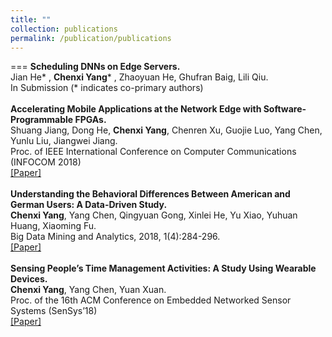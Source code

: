 ```yaml
---
title: ""
collection: publications
permalink: /publication/publications
---
```

===
<b>Scheduling DNNs on Edge Servers.</b> <br>
Jian He* , <b>Chenxi Yang</b>* , Zhaoyuan He, Ghufran Baig, Lili Qiu. <br>
In Submission (* indicates co-primary authors)<br>
<br>
<b>Accelerating Mobile Applications at the Network Edge with Software-Programmable FPGAs.</b> <br>
Shuang Jiang, Dong He, <b>Chenxi Yang</b>, Chenren Xu, Guojie Luo, Yang Chen, Yunlu Liu, Jiangwei Jiang. <br> Proc. of IEEE International Conference on Computer Communications (INFOCOM 2018) <br> [[Paper]](https://cxyang1997.github.io/files/edgefpga-infocom181.pdf)<br>
<br>
<b>Understanding the Behavioral Differences Between American and German Users: A Data-Driven Study.</b> <br>
<b>Chenxi Yang</b>, Yang Chen, Qingyuan Gong, Xinlei He, Yu Xiao, Yuhuan Huang, Xiaoming Fu. <br> Big Data Mining and Analytics, 2018, 1(4):284-296. <br> [[Paper]](https://cxyang1997.github.io/files/yelp-behavior-differences.pdf)<br>
<br>
<b>Sensing People’s Time Management Activities: A Study Using Wearable Devices.</b> <br> <b>Chenxi Yang</b>, Yang Chen, Yuan Xuan. <br> Proc. of the 16th ACM Conference on Embedded Networked Sensor Systems (SenSys’18) <br> [[Paper]](https://cxyang1997.github.io/files/sensys18-smartphone-activities.pdf)